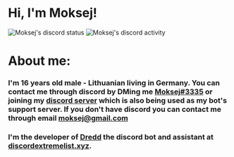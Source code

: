 # Hi, I'm Moksej!

![Moksej's discord status](https://img.shields.io/endpoint?label=status&url=https://dev.discordprofiles.me/api/badge/status/345457928972533773)
![Moksej's discord activity](https://img.shields.io/endpoint?label=playing&url=https://dev.discordprofiles.me/api/badge/playing/345457928972533773)

# About me:

### I'm 16 years old male - Lithuanian living in Germany. You can contact me through discord by DMing me [Moksej#3335](https://discord.com/users/345457928972533773) or joining my [discord server](https://discord.gg/f3MaASW) which is also being used as my bot's support server. If you don't have discord you can contact me through email **moksej@gmail.com**

### I'm the developer of [Dredd](https://github.com/TheMoksej/Dredd) the discord bot and assistant at [discordextremelist.xyz](https://discordextremelist.xyz). 
